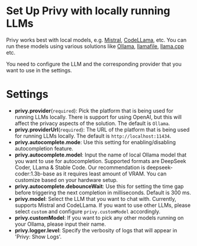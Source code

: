 # Set Up Privy with locally running LLMs

Privy works best with local models, e.g. [Mistral](https://mistral.ai/),
[CodeLLama](https://github.com/facebookresearch/codellama), etc. You can run these models using various solutions like [Ollama](https://github.com/jmorganca/ollama), [llamafile](https://github.com/Mozilla-Ocho/llamafile), [llama.cpp](https://github.com/ggerganov/llama.cpp) etc.

You need to configure the LLM and the corresponding provider that you want to use in the settings.

# Settings

- **privy.provider**(`required`): Pick the platform that is being used for running LLMs locally. There is support for using OpenAI, but this will affect the privacy aspects of the solution. The default is `Ollama`.
- **privy.providerUrl**(`required`): The URL of the platform that is being used for running LLMs locally. The default is `http://localhost:11434`.
- **privy.autocomplete.mode**: Use this setting for enabling/disabling autocompletion feature.
- **privy.autocomplete.model**: Input the name of local Ollama model that you want to use for autocompletion. Supported formats are DeepSeek Coder, LLama & Stable Code. Our recommendation is deepseek-coder:1.3b-base as it requires least amount of VRAM. You can customize based on your hardware setup.
- **privy.autocomplete.debounceWait**: Use this for setting the time gap before triggering the next completion in milliseconds. Default is 300 ms.
- **privy.model**: Select the LLM that you want to chat with. Currently, supports Mistral and CodeLLama. If you want to use other LLMs, please select `custom` and configure `privy.customModel` accordingly.
- **privy.customModel**: If you want to pick any other models running on your Ollama, please input their name.
- **privy.logger.level**: Specify the verbosity of logs that will appear in 'Privy: Show Logs'.
